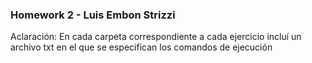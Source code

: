 ### Homework 2 - Luis Embon Strizzi
Aclaración: En cada carpeta correspondiente a cada ejercicio incluí un archivo txt en el que se especifican los comandos de ejecución